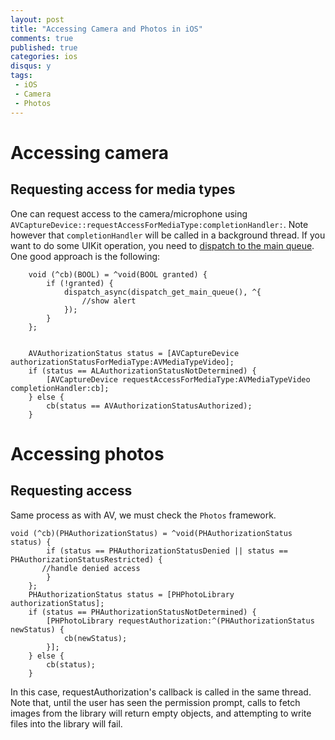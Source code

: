 ```yaml
---
layout: post
title: "Accessing Camera and Photos in iOS"
comments: true
published: true
categories: ios
disqus: y
tags:
 - iOS
 - Camera
 - Photos
---
```


# Accessing camera

## Requesting access for media types

One can request access to the camera/microphone using `AVCaptureDevice::requestAccessForMediaType:completionHandler:`. Note however that `completionHandler` will be called in a background thread. If you want to do some UIKit operation, you need to [dispatch to the main queue](https://developer.apple.com/library/ios/documentation/AVFoundation/Reference/AVCaptureDevice_Class/#//apple_ref/occ/clm/AVCaptureDevice/requestAccessForMediaType:completionHandler:).
One good approach is the following:

```
    void (^cb)(BOOL) = ^void(BOOL granted) {
        if (!granted) {
            dispatch_async(dispatch_get_main_queue(), ^{
                //show alert
            });
        }
    };
    
    
    AVAuthorizationStatus status = [AVCaptureDevice authorizationStatusForMediaType:AVMediaTypeVideo];
    if (status == ALAuthorizationStatusNotDetermined) {
        [AVCaptureDevice requestAccessForMediaType:AVMediaTypeVideo completionHandler:cb];
    } else {
        cb(status == AVAuthorizationStatusAuthorized);
    }
```

# Accessing photos

## Requesting access
Same process as with AV, we must check the `Photos` framework.

```
void (^cb)(PHAuthorizationStatus) = ^void(PHAuthorizationStatus status) {
        if (status == PHAuthorizationStatusDenied || status == PHAuthorizationStatusRestricted) {
   	   //handle denied access                     
        }
    };
    PHAuthorizationStatus status = [PHPhotoLibrary authorizationStatus];
    if (status == PHAuthorizationStatusNotDetermined) {
        [PHPhotoLibrary requestAuthorization:^(PHAuthorizationStatus newStatus) {
            cb(newStatus);
        }];
    } else {
        cb(status);
    }
```
In this case, requestAuthorization's callback is called in the same thread. Note that, until the user has seen the permission prompt, calls to fetch images from the library will return empty objects, and attempting to write files into the library will fail.
